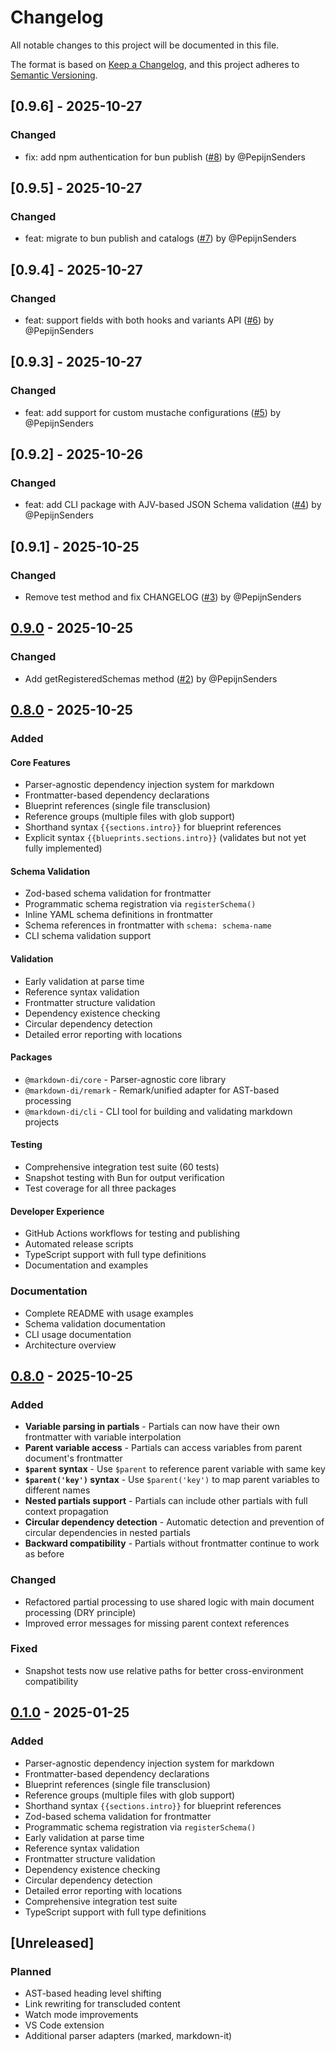 # Changelog

All notable changes to this project will be documented in this file.

The format is based on [Keep a Changelog](https://keepachangelog.com/en/1.0.0/),
and this project adheres to [Semantic Versioning](https://semver.org/spec/v2.0.0.html).


## [0.9.6] - 2025-10-27

### Changed
- fix: add npm authentication for bun publish ([#8](https://github.com/PepijnSenders/markdown-di/pull/8)) by @PepijnSenders


## [0.9.5] - 2025-10-27

### Changed
- feat: migrate to bun publish and catalogs ([#7](https://github.com/PepijnSenders/markdown-di/pull/7)) by @PepijnSenders


## [0.9.4] - 2025-10-27

### Changed
- feat: support  fields with both hooks and variants API ([#6](https://github.com/PepijnSenders/markdown-di/pull/6)) by @PepijnSenders


## [0.9.3] - 2025-10-27

### Changed
- feat: add support for custom mustache configurations ([#5](https://github.com/PepijnSenders/markdown-di/pull/5)) by @PepijnSenders


## [0.9.2] - 2025-10-26

### Changed
- feat: add CLI package with AJV-based JSON Schema validation ([#4](https://github.com/PepijnSenders/markdown-di/pull/4)) by @PepijnSenders


## [0.9.1] - 2025-10-25

### Changed
- Remove test method and fix CHANGELOG ([#3](https://github.com/PepijnSenders/markdown-di/pull/3)) by @PepijnSenders

## [0.9.0] - 2025-10-25

### Changed
- Add getRegisteredSchemas method ([#2](https://github.com/PepijnSenders/markdown-di/pull/2)) by @PepijnSenders

## [0.8.0] - 2025-10-25

### Added

#### Core Features
- Parser-agnostic dependency injection system for markdown
- Frontmatter-based dependency declarations
- Blueprint references (single file transclusion)
- Reference groups (multiple files with glob support)
- Shorthand syntax `{{sections.intro}}` for blueprint references
- Explicit syntax `{{blueprints.sections.intro}}` (validates but not yet fully implemented)

#### Schema Validation
- Zod-based schema validation for frontmatter
- Programmatic schema registration via `registerSchema()`
- Inline YAML schema definitions in frontmatter
- Schema references in frontmatter with `schema: schema-name`
- CLI schema validation support

#### Validation
- Early validation at parse time
- Reference syntax validation
- Frontmatter structure validation
- Dependency existence checking
- Circular dependency detection
- Detailed error reporting with locations

#### Packages
- `@markdown-di/core` - Parser-agnostic core library
- `@markdown-di/remark` - Remark/unified adapter for AST-based processing
- `@markdown-di/cli` - CLI tool for building and validating markdown projects

#### Testing
- Comprehensive integration test suite (60 tests)
- Snapshot testing with Bun for output verification
- Test coverage for all three packages

#### Developer Experience
- GitHub Actions workflows for testing and publishing
- Automated release scripts
- TypeScript support with full type definitions
- Documentation and examples

### Documentation
- Complete README with usage examples
- Schema validation documentation
- CLI usage documentation
- Architecture overview

## [0.8.0] - 2025-10-25

### Added
- **Variable parsing in partials** - Partials can now have their own frontmatter with variable interpolation
- **Parent variable access** - Partials can access variables from parent document's frontmatter
- **`$parent` syntax** - Use `$parent` to reference parent variable with same key
- **`$parent('key')` syntax** - Use `$parent('key')` to map parent variables to different names
- **Nested partials support** - Partials can include other partials with full context propagation
- **Circular dependency detection** - Automatic detection and prevention of circular dependencies in nested partials
- **Backward compatibility** - Partials without frontmatter continue to work as before

### Changed
- Refactored partial processing to use shared logic with main document processing (DRY principle)
- Improved error messages for missing parent context references

### Fixed
- Snapshot tests now use relative paths for better cross-environment compatibility

## [0.1.0] - 2025-01-25

### Added
- Parser-agnostic dependency injection system for markdown
- Frontmatter-based dependency declarations
- Blueprint references (single file transclusion)
- Reference groups (multiple files with glob support)
- Shorthand syntax `{{sections.intro}}` for blueprint references
- Zod-based schema validation for frontmatter
- Programmatic schema registration via `registerSchema()`
- Early validation at parse time
- Reference syntax validation
- Frontmatter structure validation
- Dependency existence checking
- Circular dependency detection
- Detailed error reporting with locations
- Comprehensive integration test suite
- TypeScript support with full type definitions

## [Unreleased]

### Planned
- AST-based heading level shifting
- Link rewriting for transcluded content
- Watch mode improvements
- VS Code extension
- Additional parser adapters (marked, markdown-it)

[0.9.0]: https://github.com/pepijnsenders/markdown-di/releases/tag/v0.9.0
[0.8.0]: https://github.com/pepijnsenders/markdown-di/releases/tag/v0.8.0
[0.1.0]: https://github.com/pepijnsenders/markdown-di/releases/tag/v0.1.0
